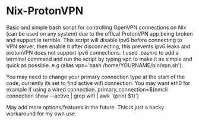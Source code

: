 # Nix-ProtonVPN

Basic and simple bash script for controlling OpenVPN connections on Nix (can be used on any system) due to the offical ProtonVPN app being broken and support is terrible. This script will disable ipv6 before connecting to VPN server, then enable it after disconnecting, this prevents ipv6 leaks and protonVPN does not support ipv6 connections. I used .bashrc to add a terminal command and run the script by typing vpn to make it as simple and quick as possible. e.g (alias vpn='bash /home/YOURNAME/bin/vpn.sh').

You may need to change your primary connection type at the start of the code, currently its set to find active wifi connection. You may want eth0 for example if using a wired connection. primary_connection=$(nmcli connection show --active | grep wifi | awk '{print $1}')

May add more options/features in the future. This is just a hacky workaround for my own use.
